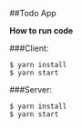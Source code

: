##Todo App

**How to run code**

###Client:

```
$ yarn install
$ yarn start
```
###Server:
```
$ yarn install
$ yarn start
```



